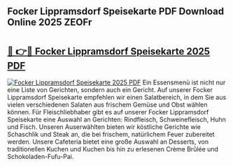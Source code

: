 ## Focker Lippramsdorf Speisekarte PDF Download Online 2025 ZEOFr

# <h2><a href="http://gc8rf7.nevu.top/?p=Focker+Lippramsdorf+Speisekarte">🔗 👉🔴 Focker Lippramsdorf Speisekarte 2025 PDF</a></h2>

[![Focker Lippramsdorf Speisekarte 2025 PDF](https://i.imgur.com/dBaPXMq.png)](http://gc8rf7.nevu.top/?p=Focker+Lippramsdorf+Speisekarte)
Ein Essensmenü ist nicht nur eine Liste von Gerichten, sondern auch ein Gericht. Auf unserer Focker Lippramsdorf Speisekarte empfehlen wir einen Salatbereich, in dem Sie aus vielen verschiedenen Salaten aus frischem Gemüse und Obst wählen können. Für Fleischliebhaber gibt es auf unserer Focker Lippramsdorf Speisekarte eine Auswahl an Gerichten: Rindfleisch, Schweinefleisch, Huhn und Fisch. Unseren Auserwählten bieten wir köstliche Gerichte wie Schaschlik und Steak an, die bei frischem, natürlichem Feuer zubereitet werden. Unsere Cafeteria bietet eine große Auswahl an Desserts, von traditionellen Kuchen und Kuchen bis hin zu erlesenen Crème Brûlée und Schokoladen-Fufu-Pai.
